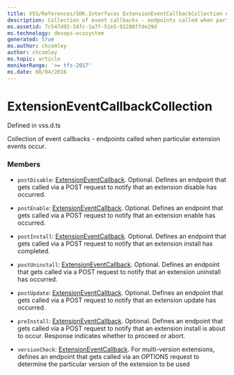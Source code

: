 ```yaml
---
title: VSS/References/SDK.Interfaces ExtensionEventCallbackCollection API | Extensions for Azure DevOps Services
description: Collection of event callbacks - endpoints called when particular extension events occur.
ms.assetid: 7c547d92-34fc-1a7f-51e5-92288ffde29d
ms.technology: devops-ecosystem
generated: true
ms.author: chcomley
author: chcomley
ms.topic: article
monikerRange: '>= tfs-2017'
ms.date: 08/04/2016
---
```


# ExtensionEventCallbackCollection

Defined in vss.d.ts

Collection of event callbacks - endpoints called when particular extension events occur.

### Members

- `postDisable`: [ExtensionEventCallback](../../../VSS/References/SDK_Interfaces/ExtensionEventCallback.md). Optional. Defines an endpoint that gets called via a POST request to notify that an extension disable has occurred.

- `postEnable`: [ExtensionEventCallback](../../../VSS/References/SDK_Interfaces/ExtensionEventCallback.md). Optional. Defines an endpoint that gets called via a POST request to notify that an extension enable has occurred.

- `postInstall`: [ExtensionEventCallback](../../../VSS/References/SDK_Interfaces/ExtensionEventCallback.md). Optional. Defines an endpoint that gets called via a POST request to notify that an extension install has completed.

- `postUninstall`: [ExtensionEventCallback](../../../VSS/References/SDK_Interfaces/ExtensionEventCallback.md). Optional. Defines an endpoint that gets called via a POST request to notify that an extension uninstall has occurred.

- `postUpdate`: [ExtensionEventCallback](../../../VSS/References/SDK_Interfaces/ExtensionEventCallback.md). Optional. Defines an endpoint that gets called via a POST request to notify that an extension update has occurred.

- `preInstall`: [ExtensionEventCallback](../../../VSS/References/SDK_Interfaces/ExtensionEventCallback.md). Optional. Defines an endpoint that gets called via a POST request to notify that an extension install is about to occur. Response indicates whether to proceed or abort.

- `versionCheck`: [ExtensionEventCallback](../../../VSS/References/SDK_Interfaces/ExtensionEventCallback.md). For multi-version extensions, defines an endpoint that gets called via an OPTIONS request to determine the particular version of the extension to be used
